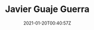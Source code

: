 ---
title: "Javier Guaje Guerra"
date: 2021-01-20T00:40:57Z
position : 'Researcher'
description : "More about Javier"
image : '/images/avatar/javier.png'
tags : ['contributor']
draft: false

---